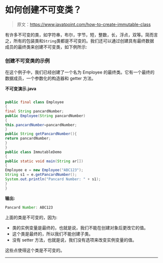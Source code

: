 # 如何创建不可变类？

> 原文：<https://www.javatpoint.com/how-to-create-immutable-class>

有许多不可变的类，如字符串，布尔，字节，短，整数，长，浮点，双等。简而言之，所有的包装类和`String`类都是不可变的。我们还可以通过创建具有最终数据成员的最终类来创建不可变类，如下例所示:

### 创建不可变类的示例

在这个例子中，我们已经创建了一个名为 Employee 的最终类。它有一个最终的数据成员，一个参数化的构造器和 getter 方法。

**不可变演示.java**

```java

public final class Employee
{  
final String pancardNumber;  
public Employee(String pancardNumber)
{  
this.pancardNumber=pancardNumber;  
}
public String getPancardNumber(){  
return pancardNumber;  
}  
}  
public class ImmutableDemo
{
public static void main(String ar[])
{
Employee e = new Employee("ABC123");
String s1 = e.getPancardNumber();
System.out.println("Pancard Number: " + s1);
}
}

```

**输出:**

```java
Pancard Number: ABC123

```

上面的类是不可变的，因为:

*   类的实例变量是最终的，也就是说，我们不能在创建对象后更改它的值。
*   这个类是最终的，所以我们不能创建子类。
*   没有 setter 方法，也就是说，我们没有选项来改变实例变量的值。

这些点使得这个类是不可变的。

* * *